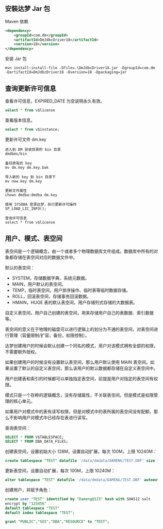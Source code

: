 ## 安裝达梦 Jar 包
Maven 依赖
```xml
<dependency>  
    <groupId>com.dm</groupId>  
    <artifactId>DmJdbcDriver18</artifactId>  
    <version>18</version>  
</dependency>
```

安装 Jar 包
```
mvn install:install-file -Dfile=.\DmJdbcDriver18.jar -DgroupId=com.dm -DartifactId=DmJdbcDriver18 -Dversion=18 -Dpackaging=jar 
```

## 查询更新许可信息
查看许可信息，EXPIRED_DATE 为空说明永久有效。
```sql
select * from v$license
```

查看版本信息。
```sql
select * from v$instance;
```

更新许可文件 dm.key
```
进入到 DM 安装目录的 bin 目录
dmdbms/bin

备份原有的 key
mv dm.key dm.key.bak

导入新的 key 到 bin 目录下
mv new.key dm.key

更新文件属性
chown dmdba:dmdba dm.key

使用 SYSDBA 登录达梦，执行更新许可操作
SP_LOAD_LIC_INFO();

查询许可信息
select * from v$license
```

## 用户、模式、表空间
表空间是一个逻辑概念，由一个或者多个物理数据库文件组成。数据库中所有的对象都存储在表空间对应的数据文件中。

默认的表空间：
- SYSTEM，存储数据字典、系统元数据。
- MAIN，用户默认的表空间。
- TEMP，临时表空间，用户排序操作、临时表等临时数据存储。
- ROLL，回滚表空间，存储事务回滚数据。
- HMAIN，HUGE 表的默认表空间，用户存储列式存储的大数据表。

自定义表空间，用户自己创建的表空间，用来存储用户自己的表数据、索引数据等。

表空间的意义在于物理的磁盘可以进行逻辑上的划分为不通的表空间，对表空间进行管理（容量限制/扩容，备份，权限控制）。

达梦创建用户的时候会默认创建一个同名的模式，用户对该模式拥有全部的权限，不需要额外授权。

如果创建用户的时候没有设置默认表空间，那么用户默认使用 MAIN 表空间。如果设置了默认的自定义表空间，那么该用户的默认数据都存储在自定义表空间中。

用户创建表和索引的时候都可以单独指定表空间，前提是用户对指定的表空间有权限。

模式只是一个存粹的逻辑概念，没有存储属性，不关联表空间。但是模式是权限管理的核心单元。

如果用户对模式中的表有读写权限，但是对模式中的表所属的表空间没有配额，那么不影响用户对模式中已经存在表进行读写。

查询表空间：
```sql
SELECT * FROM V$TABLESPACE; 
SELECT * FROM DBA_DATA_FILES;
```

创建表空间，设置初始大小 128M，设置自动扩展，每次 100M，上限 10240M：
```sql
create tablespace "TEST" datafile '/data/dmdata/DAMENG/TEST.DBF' size 128 autoextend on next 100 maxsize 10240;
```

更新表空间，设置自动扩展，每次 100M，上限 10240M：
```sql
alter tablespace "TEST" datafile '/data/dmdata/DAMENG/TEST.DBF' autoextend on next 100 maxsize 10240;
```

创建用户，并赋予角色：
```sql
create user "TEST" identified by "Dameng@123" hash with SHA512 salt 
encrypt by "123456" 
default tablespace "TEST" 
default index tablespace "TEST"; 

grant "PUBLIC","SOI","DBA","RESOURCE" to "TEST";
```